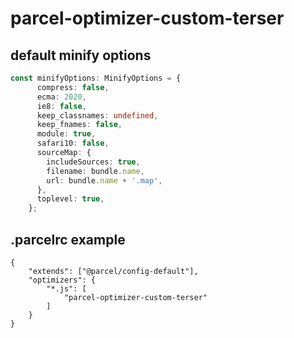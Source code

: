 # parcel-optimizer-custom-terser

## default minify options

```typescript
const minifyOptions: MinifyOptions = {
      compress: false,
      ecma: 2020,
      ie8: false,
      keep_classnames: undefined,
      keep_fnames: false,
      module: true,
      safari10: false,
      sourceMap: {
        includeSources: true,
        filename: bundle.name,
        url: bundle.name + '.map',
      },
      toplevel: true,
    };
```

## .parcelrc example
```
{
    "extends": ["@parcel/config-default"],
    "optimizers": {
        "*.js": [
            "parcel-optimizer-custom-terser"
        ]
    }
}
```
